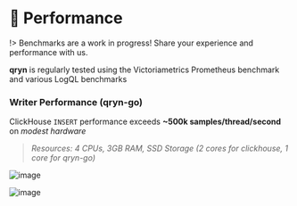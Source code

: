 # 🚤 Performance

!> Benchmarks are a work in progress! Share your experience and performance with us.

**qryn** is regularly tested using the Victoriametrics Prometheus benchmark and various LogQL benchmarks

### Writer Performance (qryn-go)
ClickHouse `INSERT` performance exceeds **~500k samples/thread/second** on _modest hardware_

> _Resources: 4 CPUs, 3GB RAM, SSD Storage (2 cores for clickhouse, 1 core for qryn-go)_

![image](https://user-images.githubusercontent.com/1423657/187044328-b300b810-0e1b-46e3-8878-067d0a9fb6f7.png)

![image](https://user-images.githubusercontent.com/1423657/187044346-cd3a6d66-0f05-4993-a6ba-b44727bbdc81.png)


